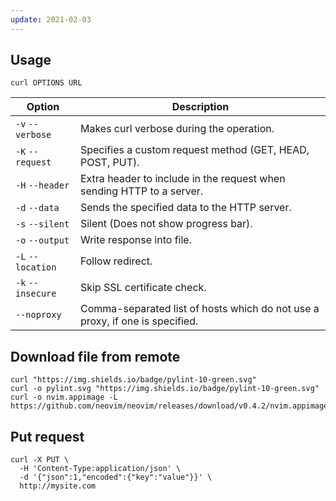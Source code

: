 ```yaml
---
update: 2021-02-03
---
```


## Usage

```shell
curl OPTIONS URL
```

| Option | Description |
| --- | --- |
| `-v` `--verbose` | Makes curl verbose during the operation. |
| `-K` `--request` | Specifies a custom request method (GET, HEAD, POST, PUT). |
| `-H` `--header` | Extra header to include in the request when sending HTTP to a server. |
| `-d` `--data` | Sends the specified data to the HTTP server. |
| `-s` `--silent` | Silent (Does not show progress bar). |
| `-o` `--output` | Write response into file. |
| `-L` `--location` | Follow redirect. |
| `-k` `--insecure` | Skip SSL certificate check. |
| `--noproxy` | Comma-separated list of hosts which do not use a proxy, if one is specified. |

## Download file from remote

```shell
curl "https://img.shields.io/badge/pylint-10-green.svg"
curl -o pylint.svg "https://img.shields.io/badge/pylint-10-green.svg"
curl -o nvim.appimage -L https://github.com/neovim/neovim/releases/download/v0.4.2/nvim.appimage
```

## Put request

```shell
curl -X PUT \
  -H 'Content-Type:application/json' \
  -d '{"json":1,"encoded":{"key":"value"}}' \
  http://mysite.com
```
